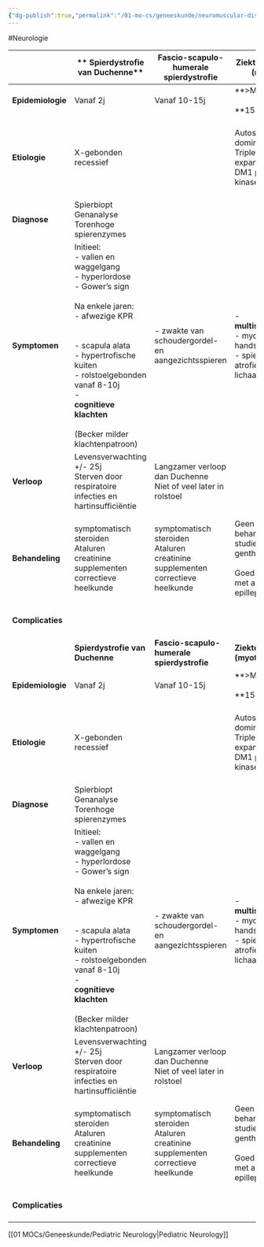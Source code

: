 ```yaml
---
{"dg-publish":true,"permalink":"/01-mo-cs/geneeskunde/neuromuscular-disorders/","noteIcon":"","created":"2024-11-24T10:55:13.300+01:00","updated":"2024-12-29T13:58:44.221+01:00"}
---
```


#Neurologie 

|                   | **  Spierdystrofie van Duchenne**                                                                                                                                                                                                                                                                              | **Fascio-scapulo-humerale spierdystrofie**                                                         | **Ziekte van Steinert (myotonie)**                                                                               | **Polymyositis**                                                                                                                                                                               | **Myasthenia gravis**                                                                                                                                                      |
| ----------------- | -------------------------------------------------------------------------------------------------------------------------------------------------------------------------------------------------------------------------------------------------------------------------------------------------------------- | -------------------------------------------------------------------------------------------------- | ---------------------------------------------------------------------------------------------------------------- | ---------------------------------------------------------------------------------------------------------------------------------------------------------------------------------------------- | -------------------------------------------------------------------------------------------------------------------------------------------------------------------------- |
| **Epidemiologie** | Vanaf 2j                                                                                                                                                                                                                                                                                                       | Vanaf 10-15j                                                                                       | **>M  <br>  <br>**15-30j                                                                                         | Kan op **elke leeftijd**  <br>  <br>**>V** (x2)                                                                                                                                                |                                                                                                                                                                            |
| **Etiologie**     | X-gebonden recessief                                                                                                                                                                                                                                                                                           |                                                                                                    | Autosomaal dominant  <br>Triplet repeat expansion CTG2 in DM1 proteine kinase gen                                | Bacteriëel en viraal  <br>Maligniteiten  <br>Systeemziekten (SLE, RA, Sjogren)  <br>  <br>**Idiopathisch (50%)**                                                                               | Tekort aan AcH thv synaptische spleet  <br>AL tegen nicotine AcH receptor  <br>  <br>**→** **gestoorde neuromusculaire prikkeloverdracht**                                 |
| **Diagnose**      | Spierbiopt  <br>Genanalyse  <br>Torenhoge spierenzymes                                                                                                                                                                                                                                                         |                                                                                                    |                                                                                                                  |                                                                                                                                                                                                | Kliniek  <br>Vermoeidbaarheidstest  <br>EMG  <br>AcH AL                                                                                                                    |
| **Symptomen**     | Initieel:  <br>- vallen en waggelgang  <br>- hyperlordose  <br>- Gower’s sign  <br>  <br>Na enkele jaren:  <br>- afwezige KPR  <br>  <br>  <br>- scapula alata  <br>- hypertrofische kuiten  <br>- rolstoelgebonden vanaf 8-10j  <br>-  <br>**cognitieve klachten**  <br>  <br>(Becker milder klachtenpatroon) | - zwakte van schoudergordel- en aangezichtsspieren                                                 | - **multisysteemziekte**  <br>- myotonie handspieren  <br>- spierzwakte en atrofie verschillende lichaamsspieren | - spierzwakte proximale spiergroepen  <br>- hevige spierpijn  <br>- algemene malaise  <br>- lichte koorts  <br>- huidrash (  <br>**dermatomyositis**) bij 1/3 (CAVE paraneoplastisch syndroom) | - wisselende spierparese  <br>- snelle vermoeidbaarheid  <br>- voorkeur voor oog-, aangezichts-, bulbaire- en proximale armspieren  <br>- ev associatie met thymoom        |
| **Verloop**       | Levensverwachting +/- 25j  <br>Sterven door respiratoire infecties en hartinsufficiëntie                                                                                                                                                                                                                       | Langzamer verloop dan Duchenne  <br>Niet of veel later in rolstoel                                 |                                                                                                                  |                                                                                                                                                                                                | In **opflakkeringen**                                                                                                                                                      |
| **Behandeling**   | symptomatisch  <br>steroiden  <br>Ataluren  <br>creatinine supplementen  <br>correctieve heelkunde                                                                                                                                                                                                             | symptomatisch  <br>steroiden  <br>Ataluren  <br>creatinine supplementen  <br>correctieve heelkunde | Geen causale behandeling maar studies naar gentherapie  <br>  <br>Goed behandelbaar met anti-epilleptica?        | Koortswerende middelen  <br>Corticoiden  <br>Immunosuppressiva                                                                                                                                 | Acetylcholinesterase remmers (=Alzheimer)  <br>IVIG en plasmaferese  <br>Corticoïden of MTX (bij resistentie)  <br>Immuuntherapie (retuximab, eculizumab)  <br>Thymectomie |
| **Complicaties**  |                                                                                                                                                                                                                                                                                                                |                                                                                                    |                                                                                                                  |                                                                                                                                                                                                | Myasthene crisis (zeldzaam maar levensgevaarlijk)                                                                                                                          |
|                   | **Spierdystrofie van Duchenne**                                                                                                                                                                                                                                                                                | **Fascio-scapulo-humerale spierdystrofie**                                                         | **Ziekte van Steinert (myotonie)**                                                                               | **Polymyositis**                                                                                                                                                                               | **Myasthenia gravis**                                                                                                                                                      |
| **Epidemiologie** | Vanaf 2j                                                                                                                                                                                                                                                                                                       | Vanaf 10-15j                                                                                       | **>M  <br>  <br>**15-30j                                                                                         | Kan op **elke leeftijd**  <br>  <br>**>V** (x2)                                                                                                                                                |                                                                                                                                                                            |
| **Etiologie**     | X-gebonden recessief                                                                                                                                                                                                                                                                                           |                                                                                                    | Autosomaal dominant  <br>Triplet repeat expansion CTG2 in DM1 proteine kinase gen                                | Bacteriëel en viraal  <br>Maligniteiten  <br>Systeemziekten (SLE, RA, Sjogren)  <br>  <br>**Idiopathisch (50%)**                                                                               | Tekort aan AcH thv synaptische spleet  <br>AL tegen nicotine AcH receptor  <br>  <br>**→** **gestoorde neuromusculaire prikkeloverdracht**                                 |
| **Diagnose**      | Spierbiopt  <br>Genanalyse  <br>Torenhoge spierenzymes                                                                                                                                                                                                                                                         |                                                                                                    |                                                                                                                  |                                                                                                                                                                                                | Kliniek  <br>Vermoeidbaarheidstest  <br>EMG  <br>AcH AL                                                                                                                    |
| **Symptomen**     | Initieel:  <br>- vallen en waggelgang  <br>- hyperlordose  <br>- Gower’s sign  <br>  <br>Na enkele jaren:  <br>- afwezige KPR  <br>  <br>  <br>- scapula alata  <br>- hypertrofische kuiten  <br>- rolstoelgebonden vanaf 8-10j  <br>-  <br>**cognitieve klachten**  <br>  <br>(Becker milder klachtenpatroon) | - zwakte van schoudergordel- en aangezichtsspieren                                                 | - **multisysteemziekte**  <br>- myotonie handspieren  <br>- spierzwakte en atrofie verschillende lichaamsspieren | - spierzwakte proximale spiergroepen  <br>- hevige spierpijn  <br>- algemene malaise  <br>- lichte koorts  <br>- huidrash (  <br>**dermatomyositis**) bij 1/3 (CAVE paraneoplastisch syndroom) | - wisselende spierparese  <br>- snelle vermoeidbaarheid  <br>- voorkeur voor oog-, aangezichts-, bulbaire- en proximale armspieren  <br>- ev associatie met thymoom        |
| **Verloop**       | Levensverwachting +/- 25j  <br>Sterven door respiratoire infecties en hartinsufficiëntie                                                                                                                                                                                                                       | Langzamer verloop dan Duchenne  <br>Niet of veel later in rolstoel                                 |                                                                                                                  |                                                                                                                                                                                                | In **opflakkeringen**                                                                                                                                                      |
| **Behandeling**   | symptomatisch  <br>steroiden  <br>Ataluren  <br>creatinine supplementen  <br>correctieve heelkunde                                                                                                                                                                                                             | symptomatisch  <br>steroiden  <br>Ataluren  <br>creatinine supplementen  <br>correctieve heelkunde | Geen causale behandeling maar studies naar gentherapie  <br>  <br>Goed behandelbaar met anti-epilleptica?        | Koortswerende middelen  <br>Corticoiden  <br>Immunosuppressiva                                                                                                                                 | Acetylcholinesterase remmers (=Alzheimer)  <br>IVIG en plasmaferese  <br>Corticoïden of MTX (bij resistentie)  <br>Immuuntherapie (retuximab, eculizumab)  <br>Thymectomie |
| **Complicaties**  |                                                                                                                                                                                                                                                                                                                |                                                                                                    |                                                                                                                  |                                                                                                                                                                                                | Myasthene crisis (zeldzaam maar levensgevaarlijk)                                                                                                                          |

[[01 MOCs/Geneeskunde/Pediatric Neurology\|Pediatric Neurology]]